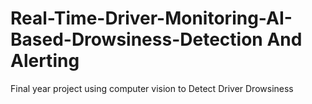# Real-Time-Driver-Monitoring-AI-Based-Drowsiness-Detection And Alerting
Final year project using computer vision to Detect Driver Drowsiness
